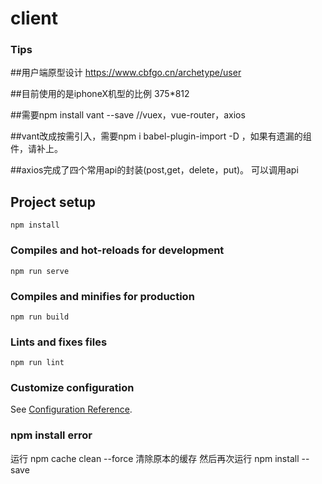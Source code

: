 # client

### Tips
##用户端原型设计 https://www.cbfgo.cn/archetype/user

##目前使用的是iphoneX机型的比例 375*812

##需要npm install vant --save //vuex，vue-router，axios  

##vant改成按需引入，需要npm i babel-plugin-import -D ，如果有遗漏的组件，请补上。

##axios完成了四个常用api的封装(post,get，delete，put)。 可以调用api

## Project setup
```
npm install
```

### Compiles and hot-reloads for development
```
npm run serve
```

### Compiles and minifies for production
```
npm run build
```

### Lints and fixes files
```
npm run lint
```

### Customize configuration
See [Configuration Reference](https://cli.vuejs.org/config/).


### npm install error
运行 npm cache clean --force 清除原本的缓存
然后再次运行 npm install --save